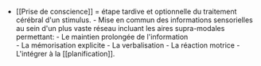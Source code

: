 - [[Prise de conscience]] = étape tardive et optionnelle du traitement cérébral d'un stimulus.
		- Mise en commun des informations sensorielles au sein d'un plus vaste réseau incluant les aires supra-modales permettant:
			- Le maintien prolongée de l'information  
			- La mémorisation explicite 
			- La verbalisation
			- La réaction motrice
			- L'intégrer à la [[planification]].
